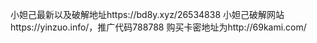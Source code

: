 小妲己最新以及破解地址https://bd8y.xyz/26534838
小妲己破解网站https://yinzuo.info/，推广代码788788
购买卡密地址为http://69kami.com/
